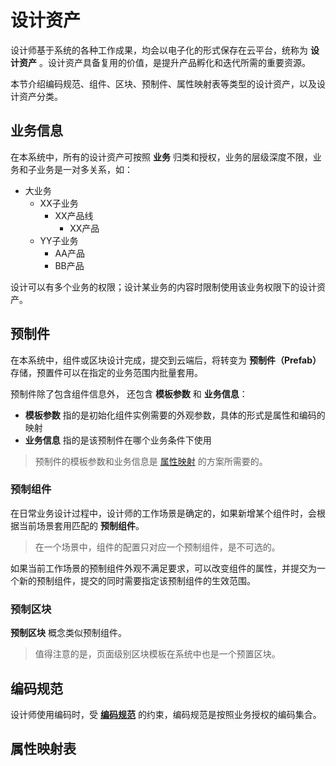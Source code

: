 # 设计资产

设计师基于系统的各种工作成果，均会以电子化的形式保存在云平台，统称为 **设计资产** 。设计资产具备复用的价值，是提升产品孵化和迭代所需的重要资源。

本节介绍编码规范、组件、区块、预制件、属性映射表等类型的设计资产，以及设计资产分类。

## 业务信息

在本系统中，所有的设计资产可按照 **业务** 归类和授权，业务的层级深度不限，业务和子业务是一对多关系，如：

* 大业务
    * XX子业务
        * XX产品线
            * XX产品
    * YY子业务
        * AA产品
        * BB产品

设计可以有多个业务的权限；设计某业务的内容时限制使用该业务权限下的设计资产。

## 预制件

在本系统中，组件或区块设计完成，提交到云端后，将转变为 **预制件（Prefab）** 存储，预置件可以在指定的业务范围内批量套用。

预制件除了包含组件信息外， 还包含 **模板参数** 和 **业务信息**：

- **模板参数** 指的是初始化组件实例需要的外观参数，具体的形式是属性和编码的映射
- **业务信息** 指的是该预制件在哪个业务条件下使用

> 预制件的模板参数和业务信息是 [属性映射](solution/property-mapping) 的方案所需要的。


### 预制组件

在日常业务设计过程中，设计师的工作场景是确定的，如果新增某个组件时，会根据当前场景套用匹配的 **预制组件**。

> 在一个场景中，组件的配置只对应一个预制组件，是不可选的。

如果当前工作场景的预制组件外观不满足要求，可以改变组件的属性，并提交为一个新的预制组件，提交的同时需要指定该预制组件的生效范围。

### 预制区块

**预制区块** 概念类似预制组件。

> 值得注意的是，页面级别区块模板在系统中也是一个预置区块。


## 编码规范

设计师使用编码时，受 [**编码规范**](assets.html#编码规范) 的约束，编码规范是按照业务授权的编码集合。

## 属性映射表
